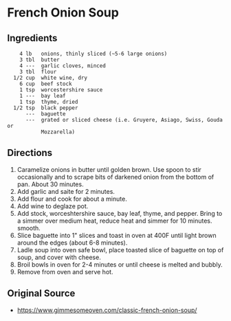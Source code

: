 French Onion Soup
=================

Ingredients
-----------
        4 lb   onions, thinly sliced (~5-6 large onions)
        3 tbl  butter
        4 ---  garlic cloves, minced
        3 tbl  flour
      1/2 cup  white wine, dry
        6 cup  beef stock
        1 tsp  worcestershire sauce
        1 ---  bay leaf
        1 tsp  thyme, dried
      1/2 tsp  black pepper
          ---  baguette
          ---  grated or sliced cheese (i.e. Gruyere, Asiago, Swiss, Gouda or
               Mozzarella)

Directions
----------
   1. Caramelize onions in butter until golden brown.  Use spoon to stir
      occasionally and to scrape bits of darkened onion from the bottom of pan.
      About 30 minutes.
   2. Add garlic and saite for 2 minutes.
   3. Add flour and cook for about a minute.
   4. Add wine to deglaze pot.
   5. Add stock, worceshtershire sauce, bay leaf, thyme, and pepper. Bring to a
      simmer over medium heat, reduce heat and simmer for 10 minutes.
      smooth.
   6. Slice  baguette into 1" slices and toast in oven at 400F until light brown
      around the edges (about 6-8 minutes).
   7. Ladle soup into oven safe bowl, place toasted slice of baguette on top
      of soup, and cover with cheese.
   8. Broil bowls in oven for 2-4 minutes or until cheese is melted and bubbly.
   9. Remove from oven and serve hot.


Original Source
---------------

   * https://www.gimmesomeoven.com/classic-french-onion-soup/
